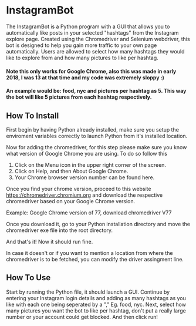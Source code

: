 # InstagramBot
The InstagramBot is a Python program with a GUI that allows you to automatically like posts in your selected "hashtags" from the Instagram explore page.
Created using the Chromedriver and Selenium webdriver, this bot is designed to help you gain more traffic to your own page automatically.
Users are allowed to select how many hashtags they would like to explore from and how many pictures to like per hashtag.


#### Note this only works for Google Chrome, also this was made in early 2018, I was 13 at that time and my code was extremely sloppy :)


#### An example would be: food, nyc and pictures per hashtag as 5. This way the bot will like 5 pictures from each hashtag respectively.

## How To Install
First begin by having Python already installed, make sure you setup the enviroment variables correctly to launch Python from it's installed location.

Now for adding the chromedriver, for this step please make sure you know what version of Google Chrome you are using. To do so follow this
1) Click on the Menu icon in the upper right corner of the screen.
2) Click on Help, and then About Google Chrome.
3) Your Chrome browser version number can be found here.

Once you find your chrome version, proceed to this website https://chromedriver.chromium.org and download the respective chromedriver based on your Google Chrome version.

Example: Google Chrome version of 77, download chromedriver V77

Once you download it, go to your Python installation directory and move the chromedriver exe file into the root directory.

And that's it! Now it should run fine.

In case it doesn't or if you want to mention a location from where the chromedriver is to be fetched, you can modify the driver assingment line.

## How To Use
Start by running the Python file, it should launch a GUI.
Continue by entering your Instagram login details and adding as many hashtags as you like with each one being seperated by a "," Eg. food, nyc.
Next, select how many pictures you want the bot to like per hashtag, don't put a really large number or your account could get blocked.
And then click run! 
